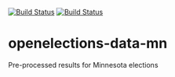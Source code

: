 [![Build Status](https://github.com/openelections/openelections-data-mn/actions/workflows/data_tests.yml/badge.svg?branch=master)](https://github.com/openelections/openelections-data-mn/actions/workflows/data_tests.yml?query=branch%3Amaster)
[![Build Status](https://github.com/openelections/openelections-data-mn/actions/workflows/format_tests.yml/badge.svg?branch=master)](https://github.com/openelections/openelections-data-mn/actions/workflows/format_tests.yml?query=branch%3Amaster)

# openelections-data-mn
Pre-processed results for Minnesota elections
